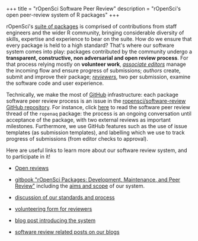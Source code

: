 +++
title = "rOpenSci Software Peer Review"
description = "rOpenSci's open peer-review system of R packages"
+++

rOpenSci's [suite of packages](/packages/) is comprised of contributions from staff engineers and the wider R community, bringing considerable diversity of skills, expertise and experience to bear on the suite. How do we ensure that every package is held to a high standard? That's where our software system comes into play: packages contributed by the community undergo a **transparent, constructive, non adversarial and open review process**. For that process relying mostly on **volunteer work**, _[associate editors](/about#team)_ manage the incoming flow and ensure progress of submissions; _authors_ create, submit and improve their package; *[reviewers](https://ropensci.github.io/dev_guide/#reviewers)*, two per submission, examine the software code and user experience.

Technically, we make the most of [GitHub](https://github.com/) infrastructure: each package software peer review process is an issue in the [ropensci/software-review GitHub repository](https://github.com/ropensci/software-review/). For instance, click [here](https://github.com/ropensci/software-review/issues/24) to read the software peer review thread of the `ropenaq` package: the process is an ongoing conversation until acceptance of the package, with two external reviews as important milestones. Furthermore, we use GitHub features such as the use of issue templates (as submission templates), and labelling which we use to track progress of submissions (from editor checks to approval).

Here are useful links to learn more about our software review system, and to participate in it!

* [Open reviews](https://github.com/ropensci/software-review)

* [gitbook "rOpenSci Packages: Development, Maintenance, and Peer Review"](https://ropensci.github.io/dev_guide/) including the [aims and scope](https://ropensci.github.io/dev_guide/policies.html#aims-and-scope) of our system.

* [discussion of our standards and process](https://github.com/ropensci/software-review-meta/issues)

* [volunteering form for reviewers](https://ropensci.org/onboarding/)

* [blog post introducing the system](https://www.numfocus.org/blog/how-ropensci-uses-code-review-to-promote-reproducible-science/)

* [software review related posts on our blogs](/tags/software-peer-review/)

